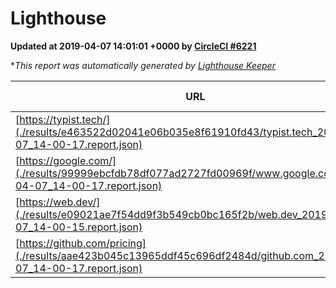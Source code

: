 
# Lighthouse

**Updated at 2019-04-07 14:01:01 +0000 by [CircleCI #6221](https://circleci.com/gh/ItinerisLtd/lighthouse-keeper-example/6221)**

**This report was automatically generated by [Lighthouse Keeper](https://github.com/itinerisltd/lighthouse-keeper)*

| URL | Performance | Accessibility | Best Practices | SEO | PWA | Updated At |
| --- | --- | --- | --- | --- | --- | --- |
| [https://typist.tech/](./results/e463522d02041e06b035e8f61910fd43/typist.tech_2019-04-07_14-00-17.report.json) | 1 |  |  |  |  | 2019-04-07T14:00:17.923Z |
| [https://google.com/](./results/99999ebcfdb78df077ad2727fd00969f/www.google.com_2019-04-07_14-00-17.report.json) | 0.96 | 0.71 | 0.93 | 0.82 | 0.58 | 2019-04-07T14:00:17.953Z |
| [https://web.dev/](./results/e09021ae7f54dd9f3b549cb0bc165f2b/web.dev_2019-04-07_14-00-15.report.json) | 0.94 | 0.93 | 1 | 0.96 | 1 | 2019-04-07T14:00:15.208Z |
| [https://github.com/pricing](./results/aae423b045c13965ddf45c696df2484d/github.com_2019-04-07_14-00-17.report.json) | 0.87 | 0.89 | 0.93 | 0.9 | 0.58 | 2019-04-07T14:00:17.463Z |
